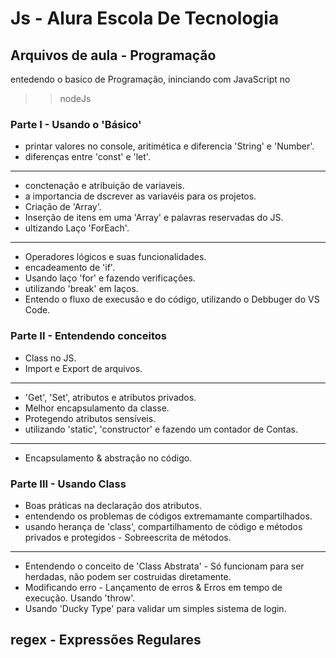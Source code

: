# Js - Alura Escola De Tecnologia

## Arquivos de aula - Programação

entedendo o basíco de Programação, ininciando com JavaScript no

 >> nodeJs 

 ### Parte I - Usando o 'Básico'
 - printar valores no console, aritimética e diferencia 'String' e 'Number'.
 - diferenças entre 'const' e 'let'.
 ---------------------
 - conctenação e atribuição de variaveis.
 - a importancia de dscrever as variavéis para os projetos.
 - Criação de 'Array'.
 - Inserção de itens em uma 'Array' e palavras reservadas do JS.
 - ultizando Laço 'ForEach'.
 ---------------------
 - Operadores lógicos e suas funcionalidades.
 - encadeamento de 'if'.
 - Usando laço 'for' e fazendo verificações.
 - utilizando 'break' em laços.
 - Entendo o fluxo de execusão e do código, utilizando o Debbuger do VS Code. 

 ### Parte II - Entendendo conceitos
 - Class no JS.
 - Import e Export de arquivos.
 ---------------------
 - 'Get', 'Set', atributos e atributos privados.
 - Melhor encapsulamento da classe.
 - Protegendo atributos sensíveis.
 - utilizando 'static', 'constructor' e fazendo um contador de Contas.
 ---------------------
 - Encapsulamento & abstração no código.

 ### Parte III - Usando Class
 - Boas práticas na declaração dos atributos.
 - entendendo os problemas de códigos extremamante compartilhados.
 - usando herança de 'class', compartilhamento de código e métodos privados e protegidos - Sobreescrita de métodos.
 ----------------------
 - Entendendo o conceito de 'Class Abstrata' - Só funcionam para ser herdadas, não podem ser costruidas diretamente.
 - Modificando erro - Lançamento de erros & Erros em tempo de execução. Usando 'throw'.
 - Usando 'Ducky Type' para validar um simples sistema de login.

## regex - Expressões Regulares

 
